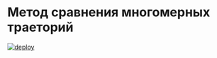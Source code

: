 # Метод сравнения многомерных траеторий

[![deploy](https://github.com/Willsem/compare-trajectories/actions/workflows/deploy.yml/badge.svg?branch=master)](https://github.com/Willsem/compare-trajectories/actions/workflows/deploy.yml)
